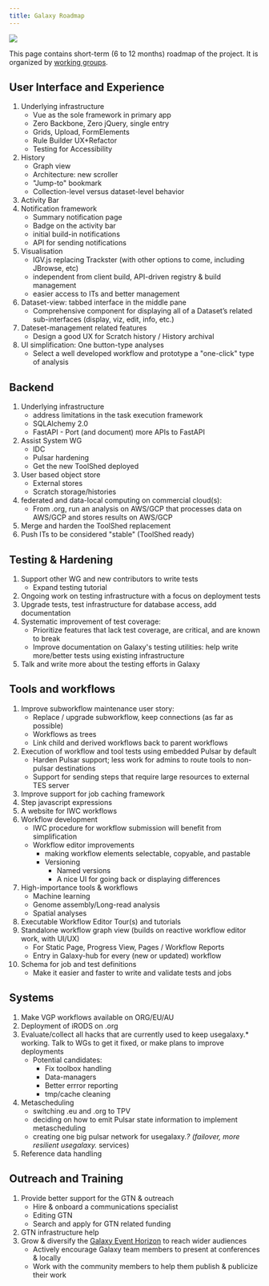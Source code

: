 ```yaml
---
title: Galaxy Roadmap
---
```


![](/images/roadmap/road.jpg)


This page contains short-term (6 to 12 months) roadmap of the project. It is organized by [working groups](/community/wg/).

## User Interface and Experience

1. Underlying infrastructure
    - Vue as the sole framework in primary app
    - Zero Backbone, Zero jQuery, single entry
    - Grids, Upload, FormElements
    - Rule Builder UX+Refactor
    - Testing for Accessibility
2. History
    - Graph view
    - Architecture: new scroller
    - "Jump-to" bookmark
    - Collection-level versus dataset-level behavior
3. Activity Bar
4. Notification framework
    - Summary notification page
    - Badge on the activity bar
    - initial build-in notifications
    - API for sending notifications
5. Visualisation
    - IGV.js replacing Trackster (with other options to come, including JBrowse, etc)
    - independent from client build, API-driven registry & build management
    - easier access to ITs and better management
6. Dataset-view: tabbed interface in the middle pane
    - Comprehensive component for displaying all of a Dataset’s related sub-interfaces (display, viz, edit, info, etc.)
7. Dateset-management related features
    - Design a good UX for Scratch history / History archival
8. UI simplification: One button-type analyses
    - Select a well developed workflow and prototype a "one-click" type of analysis

## Backend

1. Underlying infrastructure
    - address limitations in the task execution framework
    - SQLAlchemy 2.0
    - FastAPI - Port (and document) more APIs to FastAPI
2. Assist System WG
    - IDC
    - Pulsar hardening
    - Get the new ToolShed deployed
3. User based object store 
    - External stores
    - Scratch storage/histories
4. federated and data-local computing on commercial cloud(s):
    - From .org, run an analysis on AWS/GCP that processes data on AWS/GCP and stores results on AWS/GCP
5. Merge and harden the ToolShed replacement
6. Push ITs to be considered "stable" (ToolShed ready)

## Testing & Hardening

1. Support other WG and new contributors to write tests
    - Expand testing tutorial
2. Ongoing work on testing infrastructure with a focus on deployment tests
3. Upgrade tests, test infrastructure for database access, add documentation 
4. Systematic improvement of test coverage: 
    - Prioritize features that lack test coverage, are critical, and are known to break
    - Improve documentation on Galaxy's testing utilities: help write more/better tests using existing infrastructure
5. Talk and write more about the testing efforts in Galaxy

## Tools and workflows

1. Improve subworkflow maintenance user story:
    - Replace / upgrade subworkflow, keep connections (as far as possible)
    - Workflows as trees
    - Link child and derived workflows back to parent workflows
2. Execution of workflow and tool tests using embedded Pulsar by default
    - Harden Pulsar support; less work for admins to route tools to non-pulsar destinations
    - Support for sending steps that require large resources to external TES server
3. Improve support for job caching framework
4. Step javascript expressions
5. A website for IWC workflows
6. Workflow development
    - IWC procedure for workflow submission will benefit from simplification
    - Workflow editor improvements
        - making workflow elements selectable, copyable, and pastable
        - Versioning
            - Named versions
            - A nice UI for going back or displaying differences
7. High-importance tools & workflows
    - Machine learning
    - Genome assembly/Long-read analysis
    - Spatial analyses
8. Executable Workflow Editor Tour(s) and tutorials
9. Standalone workflow graph view (builds on reactive workflow editor work, with UI/UX)
    - For Static Page, Progress View, Pages / Workflow Reports
    - Entry in Galaxy-hub for every (new or updated) workflow
10. Schema for job and test definitions
    - Make it easier and faster to write and validate tests and jobs

## Systems

1. Make VGP workflows available on ORG/EU/AU
2. Deployment of iRODS on .org
3. Evaluate/collect all hacks that are currently used to keep usegalaxy.* working. Talk to WGs to get it fixed, or make plans to improve deployments
    - Potential candidates:
        - Fix toolbox handling
        - Data-managers
        - Better errror reporting
        - tmp/cache cleaning
4. Metascheduling
    - switching .eu and .org to TPV
    - deciding on how to emit Pulsar state information to implement metascheduling
    - creating one big pulsar network for usegalaxy.*? (failover, more resilient usegalaxy.* services)
5. Reference data handling

## Outreach and Training

1. Provide better support for the GTN & outreach
    - Hire & onboard a communications specialist
    - Editing GTN
    - Search and apply for GTN related funding
2. GTN infrastructure help
3. Grow & diversify the [Galaxy Event Horizon](https://galaxyproject.org/events/) to reach wider audiences
    -  Actively encourage Galaxy team members to present at conferences & locally
    -  Work with the community members to help them publish & publicize their work


